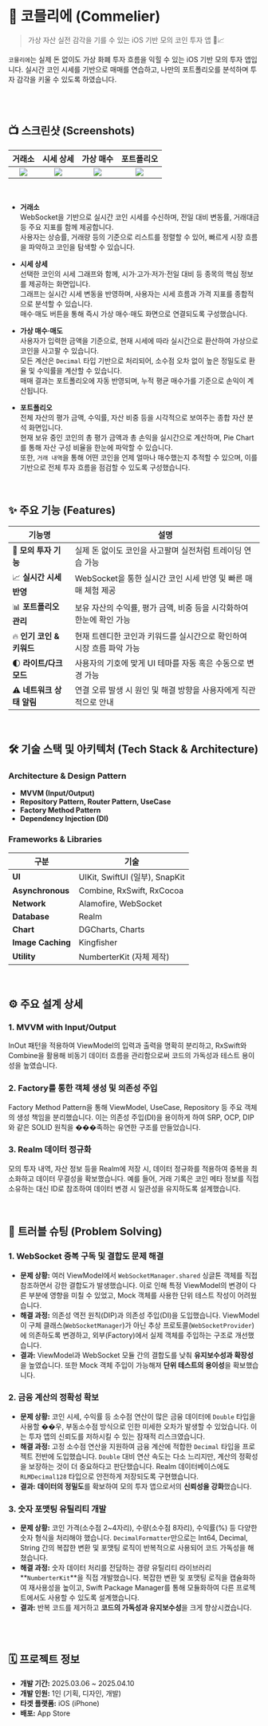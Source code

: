 # 🍷 코믈리에 (Commelier)  
> 가상 자산 실전 감각을 기를 수 있는 iOS 기반 모의 코인 투자 앱 💸📈

`코믈리에`는 실제 돈 없이도 가상 화폐 투자 흐름을 익힐 수 있는 iOS 기반 모의 투자 앱입니다. 실시간 코인 시세를 기반으로 매매를 연습하고, 나만의 포트폴리오를 분석하며 투자 감각을 키울 수 있도록 하였습니다.

<br><br>

## 📺 스크린샷 (Screenshots)

| 거래소 | 시세 상세 | 가상 매수 | 포트폴리오 |
|:--:|:--:|:--:|:--:|
| ![](./screenshot1.png) | ![](./screenshot2.png) | ![](./screenshot3.png) | ![](./screenshot4.png) |

<br>

- **거래소**  
  WebSocket을 기반으로 실시간 코인 시세를 수신하며, 전일 대비 변동률, 거래대금 등 주요 지표를 함께 제공합니다.  
  사용자는 상승률, 거래량 등의 기준으로 리스트를 정렬할 수 있어, 빠르게 시장 흐름을 파악하고 코인을 탐색할 수 있습니다.

- **시세 상세**  
  선택한 코인의 시세 그래프와 함께, 시가·고가·저가·전일 대비 등 종목의 핵심 정보를 제공하는 화면입니다.  
  그래프는 실시간 시세 변동을 반영하며, 사용자는 시세 흐름과 가격 지표를 종합적으로 분석할 수 있습니다.  
  매수·매도 버튼을 통해 즉시 가상 매수·매도 화면으로 연결되도록 구성했습니다.

- **가상 매수·매도**  
  사용자가 입력한 금액을 기준으로, 현재 시세에 따라 실시간으로 환산하여 가상으로 코인을 사고팔 수 있습니다.  
  모든 계산은 `Decimal` 타입 기반으로 처리되어, 소수점 오차 없이 높은 정밀도로 환율 및 수익률을 계산할 수 있습니다.  
  매매 결과는 포트폴리오에 자동 반영되며, 누적 평균 매수가를 기준으로 손익이 계산됩니다.

- **포트폴리오**  
  전체 자산의 평가 금액, 수익률, 자산 비중 등을 시각적으로 보여주는 종합 자산 분석 화면입니다.  
  현재 보유 중인 코인의 총 평가 금액과 총 손익을 실시간으로 계산하며, Pie Chart를 통해 자산 구성 비율을 한눈에 파악할 수 있습니다.  
  또한, `거래 내역`을 통해 어떤 코인을 언제 얼마나 매수했는지 추적할 수 있으며, 이를 기반으로 전체 투자 흐름을 점검할 수 있도록 구성했습니다.

<br>

## ✨ 주요 기능 (Features)

| 기능명 | 설명 |
|---|---|
| 💸 **모의 투자 기능** | 실제 돈 없이도 코인을 사고팔며 실전처럼 트레이딩 연습 가능 |
| 📈 **실시간 시세 반영** | WebSocket을 통한 실시간 코인 시세 반영 및 빠른 매매 체험 제공 |
| 📊 **포트폴리오 관리** | 보유 자산의 수익률, 평가 금액, 비중 등을 시각화하여 한눈에 확인 가능 |
| 🔥 **인기 코인 & 키워드** | 현재 트렌디한 코인과 키워드를 실시간으로 확인하여 시장 흐름 파악 가능 |
| 🌓 **라이트/다크 모드** | 사용자의 기호에 맞게 UI 테마를 자동 혹은 수동으로 변경 가능 |
| ⚠️ **네트워크 상태 알림** | 연결 오류 발생 시 원인 및 해결 방향을 사용자에게 직관적으로 안내 |

<br>

## 🛠️ 기술 스택 및 아키텍처 (Tech Stack & Architecture)

### Architecture & Design Pattern
- **MVVM (Input/Output)**
- **Repository Pattern, Router Pattern, UseCase**
- **Factory Method Pattern**
- **Dependency Injection (DI)**

### Frameworks & Libraries
| 구분 | 기술 |
|---|---|
| **UI** | UIKit, SwiftUI (일부), SnapKit |
| **Asynchronous** | Combine, RxSwift, RxCocoa |
| **Network** | Alamofire, WebSocket |
| **Database** | Realm |
| **Chart** | DGCharts, Charts |
| **Image Caching**| Kingfisher |
| **Utility** | NumberterKit (자체 제작) |

<br>

## ⚙️ 주요 설계 상세

### 1. MVVM with Input/Output
InOut 패턴을 적용하여 ViewModel의 입력과 출력을 명확히 분리하고, RxSwift와 Combine을 활용해 비동기 데이터 흐름을 관리함으로써 코드의 가독성과 테스트 용이성을 높였습니다.

### 2. Factory를 통한 객체 생성 및 의존성 주입
Factory Method Pattern을 통해 ViewModel, UseCase, Repository 등 주요 객체의 생성 책임을 분리했습니다. 이는 의존성 주입(DI)을 용이하게 하여 SRP, OCP, DIP와 같은 SOLID 원칙을 ���족하는 유연한 구조를 만들었습니다.

### 3. Realm 데이터 정규화
모의 투자 내역, 자산 정보 등을 Realm에 저장 시, 데이터 정규화를 적용하여 중복을 최소화하고 데이터 무결성을 확보했습니다. 예를 들어, 거래 기록은 코인 메타 정보를 직접 소유하는 대신 ID로 참조하여 데이터 변경 시 일관성을 유지하도록 설계했습니다.

<br>

## 🤔 트러블 슈팅 (Problem Solving)

### 1. WebSocket 중복 구독 및 결합도 문제 해결
- **문제 상황:** 여러 ViewModel에서 `WebSocketManager.shared` 싱글톤 객체를 직접 참조하면서 강한 결합도가 발생했습니다. 이로 인해 특정 ViewModel의 변경이 다른 부분에 영향을 미칠 수 있었고, Mock 객체를 사용한 단위 테스트 작성이 어려웠습니다.
- **해결 과정:** 의존성 역전 원칙(DIP)과 의존성 주입(DI)을 도입했습니다. ViewModel이 구체 클래스(`WebSocketManager`)가 아닌 추상 프로토콜(`WebSocketProvider`)에 의존하도록 변경하고, 외부(Factory)에서 실제 객체를 주입하는 구조로 개선했습니다.
- **결과:** ViewModel과 WebSocket 모듈 간의 결합도를 낮춰 **유지보수성과 확장성**을 높였습니다. 또한 Mock 객체 주입이 가능해져 **단위 테스트의 용이성**을 확보했습니다.

### 2. 금융 계산의 정확성 확보
- **문제 상황:** 코인 시세, 수익률 등 소수점 연산이 많은 금융 데이터에 `Double` 타입을 사용할 ��우, 부동소수점 방식으로 인한 미세한 오차가 발생할 수 있었습니다. 이는 투자 앱의 신뢰도를 저하시킬 수 있는 잠재적 리스크였습니다.
- **해결 과정:** 고정 소수점 연산을 지원하여 금융 계산에 적합한 `Decimal` 타입을 프로젝트 전반에 도입했습니다. `Double` 대비 연산 속도는 다소 느리지만, 계산의 정확성을 보장하는 것이 더 중요하다고 판단했습니다. Realm 데이터베이스에도 `RLMDecimal128` 타입으로 안전하게 저장되도록 구현했습니다.
- **결과:** **데이터의 정밀도**를 확보하여 모의 투자 앱으로서의 **신뢰성을 강화**했습니다.

### 3. 숫자 포맷팅 유틸리티 개발
- **문제 상황:** 코인 가격(소수점 2~4자리), 수량(소수점 8자리), 수익률(%) 등 다양한 숫자 형식을 처리해야 했습니다. `DecimalFormatter`만으로는 Int64, Decimal, String 간의 복잡한 변환 및 포맷팅 로직이 반복적으로 사용되어 코드 가독성을 해쳤습니다.
- **해결 과정:** 숫자 데이터 처리를 전담하는 경량 유틸리티 라이브러리 **`NumberterKit`**을 직접 개발했습니다. 복잡한 변환 및 포맷팅 로직을 캡슐화하여 재사용성을 높이고, Swift Package Manager를 통해 모듈화하여 다른 프로젝트에서도 사용할 수 있도록 설계했습니다.
- **결과:** 반복 코드를 제거하고 **코드의 가독성과 유지보수성**을 크게 향상시켰습니다.

<br><br>

## 🗓️ 프로젝트 정보
- **개발 기간:** 2025.03.06 ~ 2025.04.10
- **개발 인원:** 1인 (기획, 디자인, 개발)
- **타겟 플랫폼:** iOS (iPhone)
- **배포:** App Store
